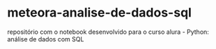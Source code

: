 # meteora-analise-de-dados-sql
repositório com o notebook desenvolvido para o curso alura - Python: análise de dados com SQL
